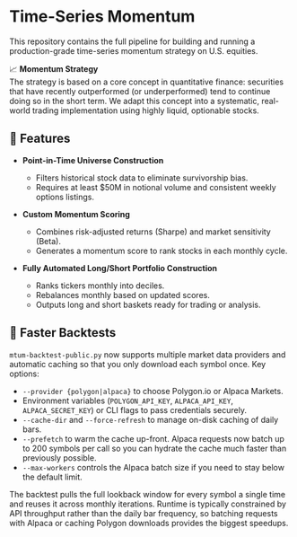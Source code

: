 # Time-Series Momentum

This repository contains the full pipeline for building and running a production-grade time-series momentum strategy on U.S. equities.

📈 **Momentum Strategy**  
The strategy is based on a core concept in quantitative finance: securities that have recently outperformed (or underperformed) tend to continue doing so in the short term. We adapt this concept into a systematic, real-world trading implementation using highly liquid, optionable stocks.

## 🔧 Features

- **Point-in-Time Universe Construction**  
  - Filters historical stock data to eliminate survivorship bias.  
  - Requires at least $50M in notional volume and consistent weekly options listings.  

- **Custom Momentum Scoring**  
  - Combines risk-adjusted returns (Sharpe) and market sensitivity (Beta).  
  - Generates a momentum score to rank stocks in each monthly cycle.

- **Fully Automated Long/Short Portfolio Construction**
  - Ranks tickers monthly into deciles.
  - Rebalances monthly based on updated scores.
  - Outputs long and short baskets ready for trading or analysis.

## 🚀 Faster Backtests

`mtum-backtest-public.py` now supports multiple market data providers and
automatic caching so that you only download each symbol once. Key options:

- `--provider {polygon|alpaca}` to choose Polygon.io or Alpaca Markets.
- Environment variables (`POLYGON_API_KEY`, `ALPACA_API_KEY`,
  `ALPACA_SECRET_KEY`) or CLI flags to pass credentials securely.
- `--cache-dir` and `--force-refresh` to manage on-disk caching of daily bars.
- `--prefetch` to warm the cache up-front. Alpaca requests now batch up to
  200 symbols per call so you can hydrate the cache much faster than
  previously possible.
- `--max-workers` controls the Alpaca batch size if you need to stay below the
  default limit.

The backtest pulls the full lookback window for every symbol a single time and
reuses it across monthly iterations. Runtime is typically constrained by API
throughput rather than the daily bar frequency, so batching requests with
Alpaca or caching Polygon downloads provides the biggest speedups.
